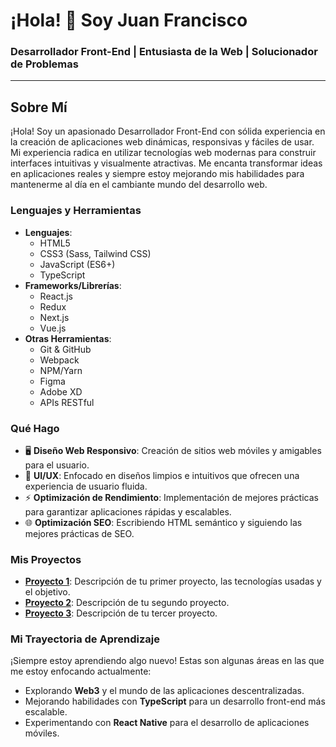 # ¡Hola! 👋 Soy Juan Francisco
### Desarrollador Front-End | Entusiasta de la Web | Solucionador de Problemas

---

## Sobre Mí

¡Hola! Soy un apasionado Desarrollador Front-End con sólida experiencia en la creación de aplicaciones web dinámicas, responsivas y fáciles de usar. Mi experiencia radica en utilizar tecnologías web modernas para construir interfaces intuitivas y visualmente atractivas. Me encanta transformar ideas en aplicaciones reales y siempre estoy mejorando mis habilidades para mantenerme al día en el cambiante mundo del desarrollo web.

### Lenguajes y Herramientas

- **Lenguajes**: 
  - HTML5
  - CSS3 (Sass, Tailwind CSS)
  - JavaScript (ES6+)
  - TypeScript
- **Frameworks/Librerías**: 
  - React.js
  - Redux
  - Next.js
  - Vue.js
- **Otras Herramientas**: 
  - Git & GitHub
  - Webpack
  - NPM/Yarn
  - Figma
  - Adobe XD
  - APIs RESTful

### Qué Hago

- 🖥 **Diseño Web Responsivo**: Creación de sitios web móviles y amigables para el usuario.
- 🎨 **UI/UX**: Enfocado en diseños limpios e intuitivos que ofrecen una experiencia de usuario fluida.
- ⚡ **Optimización de Rendimiento**: Implementación de mejores prácticas para garantizar aplicaciones rápidas y escalables.
- 🌐 **Optimización SEO**: Escribiendo HTML semántico y siguiendo las mejores prácticas de SEO.

### Mis Proyectos

- **[Proyecto 1](link-al-proyecto)**: Descripción de tu primer proyecto, las tecnologías usadas y el objetivo.
- **[Proyecto 2](link-al-proyecto)**: Descripción de tu segundo proyecto.
- **[Proyecto 3](link-al-proyecto)**: Descripción de tu tercer proyecto.

### Mi Trayectoria de Aprendizaje

¡Siempre estoy aprendiendo algo nuevo! Estas son algunas áreas en las que me estoy enfocando actualmente:
- Explorando **Web3** y el mundo de las aplicaciones descentralizadas.
- Mejorando habilidades con **TypeScript** para un desarrollo front-end más escalable.
- Experimentando con **React Native** para el desarrollo de aplicaciones móviles.

